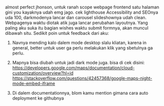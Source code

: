 almost perfect jhonson, untuk ranah scope webpage frontend satu halaman gini you kayaknya udah emg jago. cek lighthouse Accessibility and SEOnya uda 100, darkmodenya lancar dan carousel slideshownya udah clean. Webpagenya waktu diotak atik juga lancar perubahan layoutnya. Yang paling aku suka itu bagian wishes waktu submit formnya, akan muncul dibawah situ. Sedikit poin untuk feedback dari aku:
1. Navnya mending kalo dalem mode desktop slalu kliatan, karena in general, better untuk user ga perlu melakukan klik yang sbetulnya ga perlu.

2. Mapnya bisa diubah untuk jadi dark mode juga. bisa di cek disini:
https://developers.google.com/maps/documentation/cloud-customization/overview?hl=id
https://stackoverflow.com/questions/42457368/google-maps-night-mode-embed-iframe

3. Di dalem documentationnya, blom kamu mention gimana cara auto deployment ke githubnya